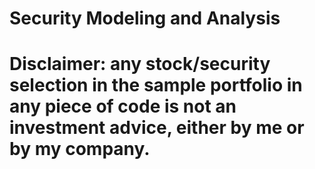 # Security Modeling and Analysis
# Disclaimer: any stock/security selection in the sample portfolio in any piece of code is not an investment advice, either by me or by my company.
